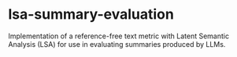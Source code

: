 # lsa-summary-evaluation
Implementation of a reference-free text metric with Latent Semantic Analysis (LSA) for use in evaluating summaries produced by LLMs.
